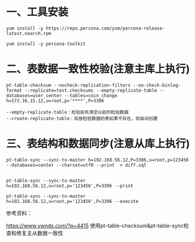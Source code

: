 # 一、工具安装
```
yum install -y https://repo.percona.com/yum/percona-release-latest.noarch.rpm

yum install -y percona-toolkit
```
# 二、表数据一致性校验(注意主库上执行)
```
pt-table-checksum --nocheck-replication-filters --no-check-binlog-format --replicate=test.checksums --empty-replicate-table --databases=user_center --tables=coin_change h=172.16.15.12,u=root,p='****',P=3306

--empty-replicate-table：检验前先清空以前的检验数据
--create-replicate-table：存放检验数据的表如果不存在，则自动创建 
```

# 三、表结构和数据同步(注意从库上执行)
```
pt-table-sync --sync-to-master h=192.168.56.12,P=3306,u=root,p=123456 --databases=center --charset=utf8 --print  > diff.sql


pt-table-sync --sync-to-master h=192.168.56.12,u=root,p='123456',P=3306 --print

pt-table-sync --sync-to-master h=192.168.56.12,u=root,p='123456',P=3306 --execute
```


参考资料：

https://www.ywnds.com/?p=4415  使用pt-table-checksum&pt-table-sync检查和修复主从数据一致性
